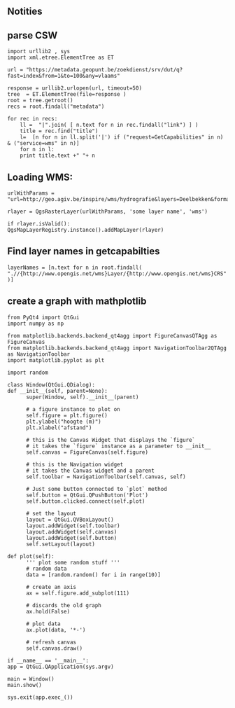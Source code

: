 Notities
-------
 
parse CSW
---------

	import urllib2 , sys
	import xml.etree.ElementTree as ET
	
	url = "https://metadata.geopunt.be/zoekdienst/srv/dut/q?fast=index&from=1&to=100&any=vlaams"
	
	response = urllib2.urlopen(url, timeout=50)
	tree  = ET.ElementTree(file=response )
	root = tree.getroot()
	recs = root.findall("metadata")
	
	for rec in recs:
		ll =  "|".join( [ n.text for n in rec.findall("link") ] ) 
		title = rec.find("title")
		l=  [n for n in ll.split('|') if ("request=GetCapabilities" in n) & ("service=wms" in n)]
		for n in l: 
		print title.text +" "+ n 

 
Loading WMS: 
-----------

	urlWithParams =  "url=http://geo.agiv.be/inspire/wms/hydrografie&layers=Deelbekken&format=image/png&styles=default&crs=EPSG:31370"
	
	rlayer = QgsRasterLayer(urlWithParams, 'some layer name', 'wms')
	
	if rlayer.isValid():
	QgsMapLayerRegistry.instance().addMapLayer(rlayer)


Find layer names in getcapabilties
----------

	layerNames = [n.text for n in root.findall( ".//{http://www.opengis.net/wms}Layer/{http://www.opengis.net/wms}CRS" )]
  
  
create a graph with mathplotlib
------------

	from PyQt4 import QtGui
	import numpy as np
	
	from matplotlib.backends.backend_qt4agg import FigureCanvasQTAgg as FigureCanvas
	from matplotlib.backends.backend_qt4agg import NavigationToolbar2QTAgg as NavigationToolbar
	import matplotlib.pyplot as plt
	
	import random
	
	class Window(QtGui.QDialog):
	def __init__(self, parent=None):
		  super(Window, self).__init__(parent)
		
		  # a figure instance to plot on
		  self.figure = plt.figure()
		  plt.ylabel("hoogte (m)")
		  plt.xlabel("afstand")
		
		  # this is the Canvas Widget that displays the `figure`
		  # it takes the `figure` instance as a parameter to __init__
		  self.canvas = FigureCanvas(self.figure)
		
		  # this is the Navigation widget
		  # it takes the Canvas widget and a parent
		  self.toolbar = NavigationToolbar(self.canvas, self)
		
		  # Just some button connected to `plot` method
		  self.button = QtGui.QPushButton('Plot')
		  self.button.clicked.connect(self.plot)
		
		  # set the layout
		  layout = QtGui.QVBoxLayout()
		  layout.addWidget(self.toolbar)
		  layout.addWidget(self.canvas)
		  layout.addWidget(self.button)
		  self.setLayout(layout)
	
	def plot(self):
		  ''' plot some random stuff '''
		  # random data
		  data = [random.random() for i in range(10)]
		
		  # create an axis
		  ax = self.figure.add_subplot(111)
		
		  # discards the old graph
		  ax.hold(False)
		
		  # plot data
		  ax.plot(data, '*-')
		
		  # refresh canvas
		  self.canvas.draw()
	
	if __name__ == '__main__':
	app = QtGui.QApplication(sys.argv)
	
	main = Window()
	main.show()
	
	sys.exit(app.exec_())

